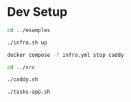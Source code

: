 # Dev Setup

```bash
cd ../examples
```

```bash
./infra.sh up
```

```bash
docker compose -f infra.yml stop caddy
```

```bash
cd ../src
```

```bash
./caddy.sh
```

```bash
./tasks-app.sh
```
